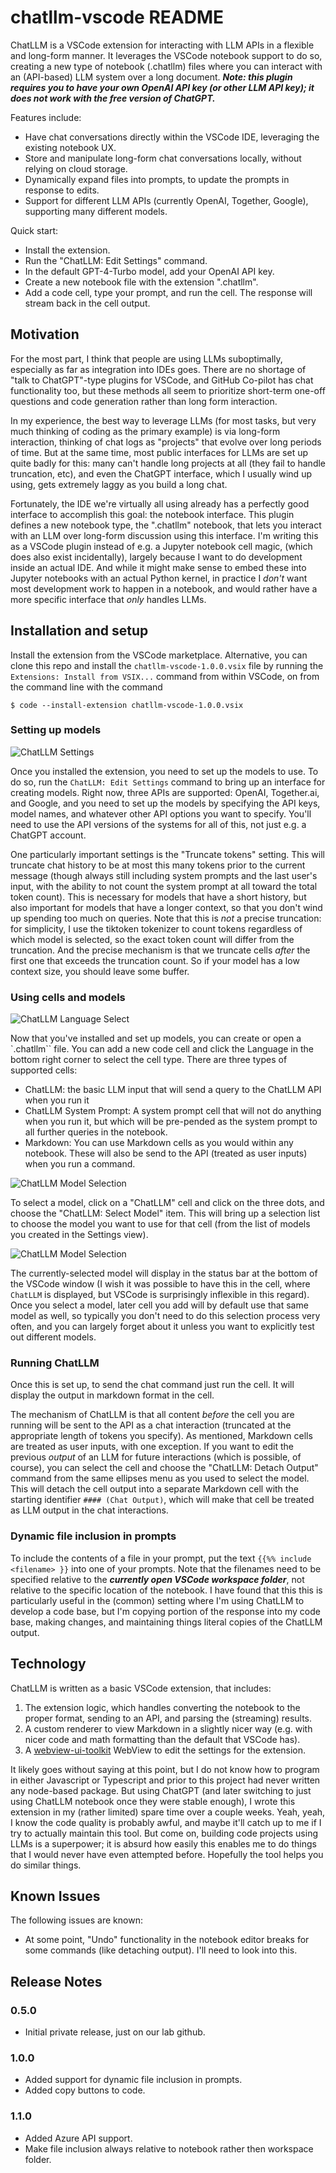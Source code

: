 # chatllm-vscode README

ChatLLM is a VSCode extension for interacting with LLM APIs in a flexible and long-form manner.  It leverages the VSCode notebook support to do so, creating a new type of notebook (.chatllm) files where you can interact with an (API-based) LLM system over a long document.  ***Note: this plugin requires you to have your own OpenAI API key (or other LLM API key); it does not work with the free version of ChatGPT.***

Features include:
- Have chat conversations directly within the VSCode IDE, leveraging the existing notebook UX.
- Store and manipulate long-form chat conversations locally, without relying on cloud storage.
- Dynamically expand files into prompts, to update the prompts in response to edits.
- Support for different LLM APIs (currently OpenAI, Together, Google), supporting many different models.

Quick start:
- Install the extension.
- Run the "ChatLLM: Edit Settings" command.
- In the default GPT-4-Turbo model, add your OpenAI API key.
- Create a new notebook file with the extension ".chatllm".
- Add a code cell, type your prompt, and run the cell.  The response will stream back in the cell output.


## Motivation

For the most part, I think that people are using LLMs suboptimally, especially as far as integration into IDEs goes.  There are no shortage of "talk to ChatGPT"-type plugins for VSCode, and GitHub Co-pilot has chat functionality too, but these methods all seem to prioritize short-term one-off questions and code generation rather than long form interaction.

In my experience, the best way to leverage LLMs (for most tasks, but very much thinking of coding as the primary example) is via long-form interaction, thinking of chat logs as "projects" that evolve over long periods of time.  But at the same time, most public interfaces for LLMs are set up quite badly for this: many can't handle long projects at all (they fail to handle truncation, etc), and even the ChatGPT interface, which I usually wind up using, gets extremely laggy as you build a long chat.

Fortunately, the IDE we're virtually all using already has a perfectly good interface to accomplish this goal: the notebook interface.  This plugin defines a new notebook type, the ".chatllm" notebook, that lets you interact with an LLM over long-form discussion using this interface.  I'm writing this as a VSCode plugin instead of e.g. a Jupyter notebook cell magic, (which does also exist incidentally), largely because I want to do development inside an actual IDE.  And while it might make sense to embed these into Jupyter notebooks with an actual Python kernel, in practice I _don't_ want most development work to happen in a notebook, and would rather have a more specific interface that _only_ handles LLMs.

## Installation and setup

Install the extension from the VSCode marketplace. Alternative, you can clone this repo and install the `chatllm-vscode-1.0.0.vsix` file by running the `Extensions: Install from VSIX...` command from within VSCode, on from the command line with the command
```
$ code --install-extension chatllm-vscode-1.0.0.vsix
```

### Setting up models

![ChatLLM Settings](assets/settings.png)

Once you installed the extension, you need to set up the models to use. To do so, run the `ChatLLM: Edit Settings` command to bring up an interface for creating models.  Right now, three APIs are supported: OpenAI, Together.ai, and Google, and you need to set up the models by specifying the API keys, model names, and whatever other API options you want to specify.  You'll need to use the API versions of the systems for all of this, not just e.g. a ChatGPT account.  

One particularly important settings is the "Truncate tokens" setting.  This will truncate chat history to be at most this many tokens prior to the current message (though always still including system prompts and the last user's input, with the ability to not count the system prompt at all toward the total token count).  This is necessary for models that have a short history, but also important for models that have a longer context, so that you don't wind up spending too much on queries.  Note that this is _not_ a precise truncation: for simplicity, I use the tiktoken tokenizer to count tokens regardless of which model is selected, so the exact token count will differ from the truncation.  And the precise mechanism is that we truncate cells _after_ the first one that exceeds the truncation count.  So if your model has a low context size, you should leave some buffer.


### Using cells and models

![ChatLLM Language Select](assets/languages.png)

Now that you've installed and set up models, you can create or open a `.chatllm`` file.  You can add a new code cell and click the Language in the bottom right corner to select the cell type.  There are three types of supported cells:
  - ChatLLM: the basic LLM input that will send a query to the ChatLLM API when you run it
  - ChatLLM System Prompt: A system prompt cell that will not do anything when you run it, but which will be pre-pended as the system prompt to all further queries in the notebook.
  - Markdown: You can use Markdown cells as you would within any notebook.  These will also be send to the API (treated as user inputs) when you run a command.

![ChatLLM Model Selection](assets/select_model.png)

To select a model, click on a "ChatLLM" cell and click on the three dots, and choose the "ChatLLM: Select Model" item.  This will bring up a selection list to choose the model you want to use for that cell (from the list of models you created in the Settings view).

![ChatLLM Model Selection](assets/select_model2.png)

The currently-selected model will display in the status bar at the bottom of the VSCode window (I wish it was possible to have this in the cell, where `ChatLLM` is displayed, but VSCode is surprisingly inflexible in this regard).  Once you select a model, later cell you add will by default use that same model as well, so typically you don't need to do this selection process very often, and you can largely forget about it unless you want to explicitly test out different models.

### Running ChatLLM

Once this is set up, to send the chat command just run the cell.  It will display the output in markdown format in the cell.

The mechanism of ChatLLM is that all content _before_ the cell you are running will be sent to the API as a chat interaction (truncated at the appropriate length of tokens you specify).  As mentioned, Markdown cells are treated as user inputs, with one exception.  If you want to edit the previous _output_ of an LLM for future interactions (which is possible, of course), you can select the cell and choose the "ChatLLM: Detach Output" command from the same ellipses menu as you used to select the model.  This will detach the cell output into a separate Markdown cell with the starting identifier `#### (Chat Output)`, which will make that cell be treated as LLM output in the chat interactions.

### Dynamic file inclusion in prompts

To include the contents of a file in your prompt, put the text `{{%% include <filename> }}` into one of your prompts.  Note that the filenames need to be specified relative to the ***currently open VSCode workspace folder***, not relative to the specific location of the notebook.  I have found that this this is particularly useful in the (common) setting where I'm using ChatLLM to develop a code base, but I'm copying portion of the response into my code base, making changes, and maintaining things literal copies of the ChatLLM output.

## Technology

ChatLLM is written as a basic VSCode extension, that includes:
 1. The extension logic, which handles converting the notebook to the proper format, sending to an API, and parsing the (streaming) results.
 2. A custom renderer to view Markdown in a slightly nicer way (e.g. with nicer code and math formatting than the default that VSCode has).
 3. A [webview-ui-toolkit](https://github.com/microsoft/vscode-webview-ui-toolkit) WebView to edit the settings for the extension.

It likely goes without saying at this point, but I do not know how to program in either Javascript or Typescript and prior to this project had never written any node-based package.  But using ChatGPT (and later switching to just using ChatLLM notebook once they were stable enough), I wrote this extension in my (rather limited) spare time over a couple weeks.  Yeah, yeah, I know the code quality is probably awful, and maybe it'll catch up to me if I try to actually maintain this tool.  But come on, building code projects using LLMs is a superpower; it is absurd how easily this enables me to do things that I would never have even attempted before.  Hopefully the tool helps you do similar things.

## Known Issues

The following issues are known:
- At some point, "Undo" functionality in the notebook editor breaks for some commands (like detaching output).  I'll need to look into this.


## Release Notes

### 0.5.0
- Initial private release, just on our lab github. 

### 1.0.0
- Added support for dynamic file inclusion in prompts.
- Added copy buttons to code.

### 1.1.0
- Added Azure API support.
- Make file inclusion always relative to notebook rather then workspace folder.